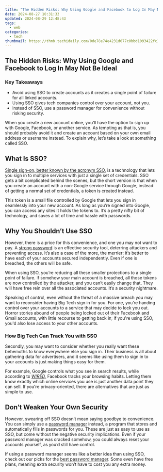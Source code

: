```yaml
---
title: "The Hidden Risks: Why Using Google and Facebook to Log In May Not Be Ideal"
date: 2024-08-27 10:31:33
updated: 2024-08-29 12:48:43
tags:
  - web
categories:
  - tech
thumbnail: https://thmb.techidaily.com/0de78e74e4231d077c0bbd1093422fc13ce8314c6f52350885d9fed67ecbab12.jpg
---
```


## The Hidden Risks: Why Using Google and Facebook to Log In May Not Be Ideal

### Key Takeaways

* Avoid using SSO to create accounts as it creates a single point of failure for all linked accounts.
* Using SSO gives tech companies control over your account, not you.
* Instead of SSO, use a password manager for convenience without risking security.

 When you create a new account online, you’ll have the option to sign up with Google, Facebook, or another service. As tempting as that is, you should probably avoid it and create an account based on your own email address or username instead. To explain why, let’s take a look at something called SSO.

##  What Is SSO?

[Single sign-on, better known by the acronym SSO](https://unlock-android.techidaily.com/unlock-infinix-zero-5g-2023-turbo-phone-password-without-factory-reset-full-guide-here-by-drfone-android/), is a technology that lets you sign in to multiple services with just a single set of credentials. SSO gets a bit complicated behind the scenes, but the short version is that when you create an account with a non-Google service through Google, instead of getting a normal set of credentials, a token is created instead.

 This token is a small file controlled by Google that lets you sign in seamlessly into your new account. As long as you’re signed into Google, you can access any sites it holds the tokens to. It’s a pretty nifty bit of technology, and saves a lot of time and hassle with passwords.

##  Why You Shouldn’t Use SSO

 However, there is a price for this convenience, and one you may not want to pay. A [strong password](https://extra-hints.techidaily.com/crafting-authenticity-in-client-testimonial-videos-for-2024/) is an effective security tool, deterring attackers and preventing access. It’s also a case of the more, the merrier: it’s better to have each of your accounts secured independently. Even if one is breached, the others will be safe.

 When using SSO, you’re reducing all these smaller protections to a single point of failure. If somehow your main account is breached, all those tokens are now controlled by the attacker, and you can’t easily change that. They will have free rein over all the associated accounts. It’s a security nightmare.

 Speaking of control, even without the threat of a massive breach you may want to reconsider having Big Tech sign in for you. For one, you’re handing control over your accounts to a service that may decide to lock you out. Horror stories abound of people being locked out of their Facebook and Gmail accounts, with little recourse to getting back in; if you're using SSO, you'd also lose access to your other accounts. 

###  How Big Tech Can Track You with SSO

 Secondly, you may want to consider whether you really want these behemoths to know everywhere else you sign in. Their business is all about gathering data for advertisers, and it seems like using them to sign in to your accounts is just making things easy for them.

 For example, Google controls what you see in search results, while according to [_WIRED,_](https://www.wired.com/story/ways-facebook-tracks-you-limit-it/) Facebook tracks your browsing habits. Letting them know exactly which online services you use is just another data point they can sell. If you're privacy-oriented, there are alternatives that are just as simple to use. 

##  Don’t Weaken Your Own Security

 However, swearing off SSO doesn’t mean saying goodbye to convenience. You can simply use a [password manager](https://easy-unlock-android.techidaily.com/unlock-your-realme-gt-5-pro-phone-with-ease-the-3-best-lock-screen-removal-tools-by-drfone-android/) instead, a program that stores and automatically fills in passwords for you. These are just as easy to use as SSO, but come without the negative security implications. Even if your password manager was cracked somehow, you could always reset your accounts yourself, as you’d still have control.

 If using a password manager seems like a better idea than using SSO, check out our picks for the [best password manager](https://facebook-video-content.techidaily.com/updated-how-to-create-facebook-video-ads-with-free-video-creation-kit-for-2024/). Some even have free plans, meaning extra security won’t have to cost you any extra money.

<ins class="adsbygoogle"
     style="display:block"
     data-ad-format="autorelaxed"
     data-ad-client="ca-pub-7571918770474297"
     data-ad-slot="1223367746"></ins>



<ins class="adsbygoogle"
     style="display:block"
     data-ad-client="ca-pub-7571918770474297"
     data-ad-slot="8358498916"
     data-ad-format="auto"
     data-full-width-responsive="true"></ins>
